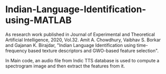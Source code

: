 # Indian-Language-Identification-using-MATLAB

As research work published in Journal of Experimental and Theoretical Artificial Intelligence, 2020, Vol.32. Amit A. Chowdhury, Vaibhav S. Borkar and Gajanan K. Birajdar, "Indian Language Identification using time-frequency based texture descriptors and GWO-based feature selection". 

In Main code, an audio file from Indic TTS database is used to compute a spectrogram image and then extract the features from it.
